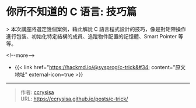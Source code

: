 # 你所不知道的 C 语言: 技巧篇


&gt; 本次講座將選定幾個案例，藉此解說 C 語言程式設計的技巧，像是對矩陣操作進行包裝、初始化特定結構的成員、追蹤物件配置的記憶體、Smart Pointer 等等。

&lt;!--more--&gt;

- {{&lt; link href=&#34;https://hackmd.io/@sysprog/c-trick&#34; content=&#34;原文地址&#34; external-icon=true &gt;}}


---

> 作者: [ccrysisa](https://github.com/ccrysisa)  
> URL: https://ccrysisa.github.io/posts/c-trick/  

